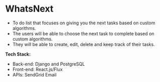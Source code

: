# WhatsNext
* To do list that focuses on giving you the next tasks based on custom algorithms. 
* The users will be able to choose the next task to complete based on custom algorithms. 
* They will be able to create, edit, delete and keep track of their tasks.


**Tech Stack:**
* Back-end: Django and PostgreSQL
* Front-end: React.js/Flux
* APIs: SendGrid Email
